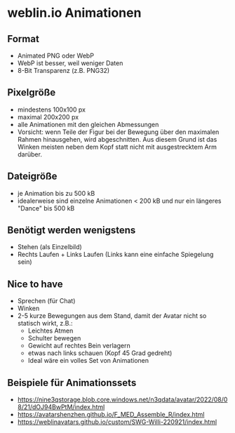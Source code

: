 # weblin.io Animationen

## Format
- Animated PNG oder WebP
-  WebP ist besser, weil weniger Daten
-  8-Bit Transparenz (z.B. PNG32)

## Pixelgröße
-  mindestens 100x100 px
-  maximal 200x200 px
-  alle Animationen mit den gleichen Abmessungen
-  Vorsicht: wenn Teile der Figur bei der Bewegung über den maximalen Rahmen hinausgehen, wird abgeschnitten. Aus diesem Grund ist das Winken meisten neben dem Kopf statt nicht mit ausgestrecktem Arm darüber.

## Dateigröße
-  je Animation bis zu 500 kB
-  idealerweise sind einzelne Animationen < 200 kB und nur ein längeres "Dance" bis 500 kB

## Benötigt werden wenigstens
- Stehen (als Einzelbild)
- Rechts Laufen + Links Laufen (Links kann eine einfache Spiegelung sein)

## Nice to have
- Sprechen (für Chat)
- Winken
- 2-5 kurze Bewegungen aus dem Stand, damit der Avatar nicht so statisch wirkt, z.B.:
  -  Leichtes Atmen 
  -  Schulter bewegen 
  -  Gewicht auf rechtes Bein verlagern
  -  etwas nach links schauen (Kopf 45 Grad gedreht)
  -  Ideal wäre ein volles Set von Animationen

## Beispiele für Animationssets
-  https://nine3qstorage.blob.core.windows.net/n3qdata/avatar/2022/08/08/21/dOJ94BwPtM/index.html
-  https://avatarshenzhen.github.io/F_MED_Assemble_R/index.html
-  https://weblinavatars.github.io/custom/SWG-Willi-220921/index.html

